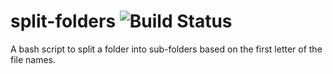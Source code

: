 # split-folders ![Build Status](https://travis-ci.org/tmcadam/split-folders.svg?branch=master "Build Status")

A bash script to split a folder into sub-folders based on the first letter of the file names.
